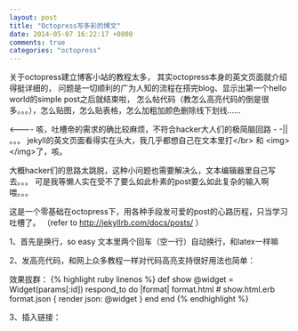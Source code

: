 ```yaml
---
layout: post
title: "Octopress写多彩的博文"
date: 2014-05-07 16:22:17 +0800
comments: true
categories: "octopress"
---
```

关于octopress建立博客小站的教程太多，
其实octopress本身的英文页面就介绍得挺详细的，
问题是一切顺利的广为人知的流程在搭完blog、显示出第一个hello world的simple post之后就结束啦，
怎么帖代码（教怎么高亮代码的倒是很多。。。），怎么贴图，怎么贴表格，怎么加粗加颜色删除线下划线……

<---- 咳，吐槽帝的需求的确比较麻烦，不符合hacker大人们的极简脑回路 - -|| 。。。
jekyll的英文页面看得实在头大，我几乎都想自己在文本里打&lt;/br&gt; 和 &lt;img&gt;&lt;/img&gt;了，咳。 

大概hacker们的思路太跳脱，这种小问题也需要解决么，文本编辑器里自己写去。。。
可是我等懒人实在受不了要么如此朴素的post要么如此复杂的输入啊喂。。。

这是一个零基础在octopress下，用各种手段发可爱的post的心路历程，只当学习吐槽了。
（refer to http://jekyllrb.com/docs/posts/ ）
<!--more-->
1、首先是换行，so easy 文本里两个回车（空一行）自动换行，和latex一样嘛

2、发高亮代码，和网上众多教程一样对代码高亮支持很好用法也简单：

效果拔群：
{% highlight ruby linenos %}
def show
  @widget = Widget(params[:id])
  respond_to do |format|
    format.html # show.html.erb
    format.json { render json: @widget }
  end
end
{% endhighlight %}

3、插入链接：